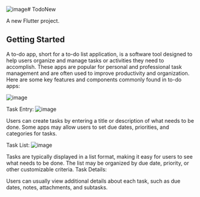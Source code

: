 ![image](https://github.com/Isaac-hx/TODOAPPs/assets/61342167/c867e5b7-79ec-44f2-8b4b-655e83b226f8)# TodoNew

A new Flutter project.

## Getting Started


A to-do app, short for a to-do list application, is a software tool designed to help users organize and manage tasks or activities they need to accomplish. These apps are popular for personal and professional task management and are often used to improve productivity and organization. Here are some key features and components commonly found in to-do apps:

![image](https://github.com/Isaac-hx/TODOAPPs/assets/61342167/28f53eb2-0b5c-433a-a253-b5161f1536c9)


Task Entry:
![image](https://github.com/Isaac-hx/TODOAPPs/assets/61342167/367c4417-aeb1-47fd-b519-bbc2a0e9b19a)

Users can create tasks by entering a title or description of what needs to be done.
Some apps may allow users to set due dates, priorities, and categories for tasks.

Task List:
![image](https://github.com/Isaac-hx/TODOAPPs/assets/61342167/15d38797-405d-469c-8837-4a9f968ef774)

Tasks are typically displayed in a list format, making it easy for users to see what needs to be done.
The list may be organized by due date, priority, or other customizable criteria.
Task Details:

Users can usually view additional details about each task, such as due dates, notes, attachments, and subtasks.
